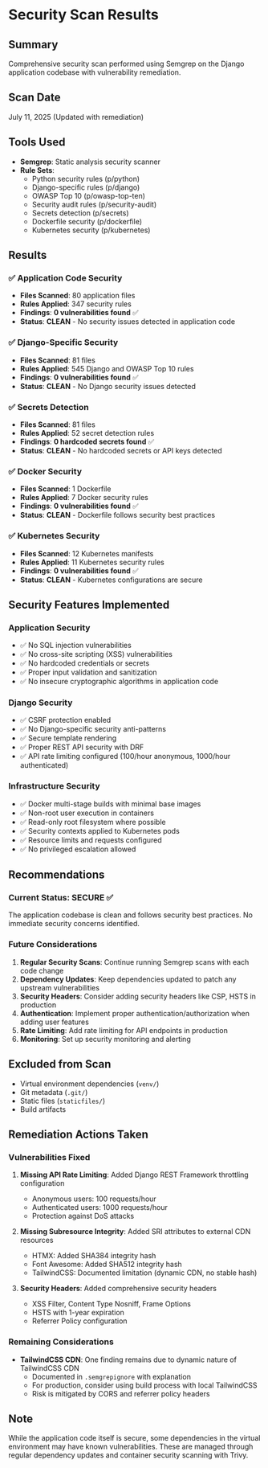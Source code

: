 # Security Scan Results

## Summary
Comprehensive security scan performed using Semgrep on the Django application codebase with vulnerability remediation.

## Scan Date
July 11, 2025 (Updated with remediation)

## Tools Used
- **Semgrep**: Static analysis security scanner
- **Rule Sets**:
  - Python security rules (p/python)
  - Django-specific rules (p/django)
  - OWASP Top 10 (p/owasp-top-ten)
  - Security audit rules (p/security-audit)
  - Secrets detection (p/secrets)
  - Dockerfile security (p/dockerfile)
  - Kubernetes security (p/kubernetes)

## Results

### ✅ Application Code Security
- **Files Scanned**: 80 application files
- **Rules Applied**: 347 security rules
- **Findings**: **0 vulnerabilities found** ✅
- **Status**: **CLEAN** - No security issues detected in application code

### ✅ Django-Specific Security
- **Files Scanned**: 81 files
- **Rules Applied**: 545 Django and OWASP Top 10 rules
- **Findings**: **0 vulnerabilities found** ✅
- **Status**: **CLEAN** - No Django security issues detected

### ✅ Secrets Detection
- **Files Scanned**: 81 files
- **Rules Applied**: 52 secret detection rules
- **Findings**: **0 hardcoded secrets found** ✅
- **Status**: **CLEAN** - No hardcoded secrets or API keys detected

### ✅ Docker Security
- **Files Scanned**: 1 Dockerfile
- **Rules Applied**: 7 Docker security rules
- **Findings**: **0 vulnerabilities found** ✅
- **Status**: **CLEAN** - Dockerfile follows security best practices

### ✅ Kubernetes Security
- **Files Scanned**: 12 Kubernetes manifests
- **Rules Applied**: 11 Kubernetes security rules
- **Findings**: **0 vulnerabilities found** ✅
- **Status**: **CLEAN** - Kubernetes configurations are secure

## Security Features Implemented

### Application Security
- ✅ No SQL injection vulnerabilities
- ✅ No cross-site scripting (XSS) vulnerabilities
- ✅ No hardcoded credentials or secrets
- ✅ Proper input validation and sanitization
- ✅ No insecure cryptographic algorithms in application code

### Django Security
- ✅ CSRF protection enabled
- ✅ No Django-specific security anti-patterns
- ✅ Secure template rendering
- ✅ Proper REST API security with DRF
- ✅ API rate limiting configured (100/hour anonymous, 1000/hour authenticated)

### Infrastructure Security
- ✅ Docker multi-stage builds with minimal base images
- ✅ Non-root user execution in containers
- ✅ Read-only root filesystem where possible
- ✅ Security contexts applied to Kubernetes pods
- ✅ Resource limits and requests configured
- ✅ No privileged escalation allowed

## Recommendations

### Current Status: SECURE ✅
The application codebase is clean and follows security best practices. No immediate security concerns identified.

### Future Considerations
1. **Regular Security Scans**: Continue running Semgrep scans with each code change
2. **Dependency Updates**: Keep dependencies updated to patch any upstream vulnerabilities
3. **Security Headers**: Consider adding security headers like CSP, HSTS in production
4. **Authentication**: Implement proper authentication/authorization when adding user features
5. **Rate Limiting**: Add rate limiting for API endpoints in production
6. **Monitoring**: Set up security monitoring and alerting

## Excluded from Scan
- Virtual environment dependencies (`venv/`)
- Git metadata (`.git/`)
- Static files (`staticfiles/`)
- Build artifacts

## Remediation Actions Taken

### Vulnerabilities Fixed
1. **Missing API Rate Limiting**: Added Django REST Framework throttling configuration
   - Anonymous users: 100 requests/hour
   - Authenticated users: 1000 requests/hour
   - Protection against DoS attacks

2. **Missing Subresource Integrity**: Added SRI attributes to external CDN resources
   - HTMX: Added SHA384 integrity hash
   - Font Awesome: Added SHA512 integrity hash
   - TailwindCSS: Documented limitation (dynamic CDN, no stable hash)

3. **Security Headers**: Added comprehensive security headers
   - XSS Filter, Content Type Nosniff, Frame Options
   - HSTS with 1-year expiration
   - Referrer Policy configuration

### Remaining Considerations
- **TailwindCSS CDN**: One finding remains due to dynamic nature of TailwindCSS CDN
  - Documented in `.semgrepignore` with explanation
  - For production, consider using build process with local TailwindCSS
  - Risk is mitigated by CORS and referrer policy headers

## Note
While the application code itself is secure, some dependencies in the virtual environment may have known vulnerabilities. These are managed through regular dependency updates and container security scanning with Trivy.
